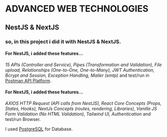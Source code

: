 # ADVANCED WEB TECHNOLOGIES 
## NestJS & NextJS

### so, in this project i did it with NestJS & NextJS.

#### For NestJS, i added these features...
*15 APIs (Controller and Service), Pipes (Transformation and Validation), File upload, Relationships (One-to-One, One-to-Many), JWT Authentication, Bcrypt and Session, Exception Handling, Mailer (smtp)*
and test/run in [Postman API Platform](www.postman.com). 

#### For NextJS, i added these features...
*AXIOS HTTP Request (API calls from NestJS), React Core Concepts (Props, States, Hooks), NextJs Concepts (routes, rendering, Libraries), Vanilla JS Form Validation (No HTML Validation), Tailwind UI, Authentication*
and test/run Browser.

I used [PostgreSQL](https://www.postgresql.org/) for Database.
